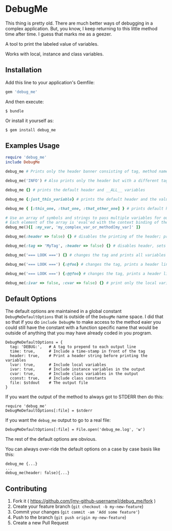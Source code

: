 # DebugMe

This thing is pretty old.  There are much better
ways of debugging in a complex application.  But,
you know, I keep returning to this little method
time after time.  I guess that marks me as a geezer.

A tool to print the labeled value of variables.

Works with local, instance and class variables.

## Installation

Add this line to your application's Gemfile:

```ruby
gem 'debug_me'
```

And then execute:

    $ bundle

Or install it yourself as:

    $ gem install debug_me

## Examples Usage

```ruby
require 'debug_me'
include DebugMe

debug_me # Prints only the header banner consisting of tag, method name, file name and line number

debug_me('INFO') # Also prints only the header but with a different tag

debug_me {} # prints the default header and __ALL__ variables

debug_me {:just_this_variable} # prints the default header and the value of only one specific variable

debug_me { [:this_one, :that_one, :that_other_one] } # prints default header and three specific variables

# Use an array of symbols and strings to pass multiple variables for output
# Each element of the array is 'eval'ed with the context binding of the caller
debug_me(){[ :my_var, 'my_complex_var_or_method[my_var]' ]}

debug_me(:header => false) {} # disables the printing of the header; prints all variables

debug_me(:tag => 'MyTag', :header => false) {} # disables header, sets different tag, prints all variables

debug_me('=== LOOK ===') {} # changes the tag and prints all variables with a header line

debug_me('=== LOOK ===') {:@foo} # changes the tag, prints a header line and a specific instance variable

debug_me('=== LOOK ===') {:@@foo} # changes the tag, prints a header line and a specific class variable

debug_me(:ivar => false, :cvar => false) {} # print only the local variables with the default tag and a header line

```

## Default Options

The default options are maintained in a global constant `DebugMeDefaultOptions` that is outside of the `DebugMe` name space.  I did that so that if you do `include DebugMe` to make access to the method eaier you could still have the constant with a function specific name that would be outside of anything that you may have already coded in you program.

```
DebugMeDefaultOptions = {
  tag: 'DEBUG:',   # A tag to prepend to each output line
  time: true,      # Include a time-stamp in front of the tag
  header: true,    # Print a header string before printing the variables
  lvar: true,      # Include local variables
  ivar: true,      # Include instance variables in the output
  cvar: true,      # Include class variables in the output
  cconst: true,    # Include class constants
  file: $stdout    # The output file
}
```

If you want the output of the method to always got to STDERR then do this:

```
require 'debug_me'
DebugMeDefaultOptions[:file] = $stderr
```
If you want the `debug_me` output to go to a real file:

```
DebugMeDefaultOptions[:file] = File.open('debug_me.log', 'w')

```

The rest of the default options are obvious.

You can always over-ride the default options on a case by case basis like this:

```
debug_me {...}
...
debug_me(header: false){...}
```

## Contributing

1. Fork it ( https://github.com/[my-github-username]/debug_me/fork )
2. Create your feature branch (`git checkout -b my-new-feature`)
3. Commit your changes (`git commit -am 'Add some feature'`)
4. Push to the branch (`git push origin my-new-feature`)
5. Create a new Pull Request
